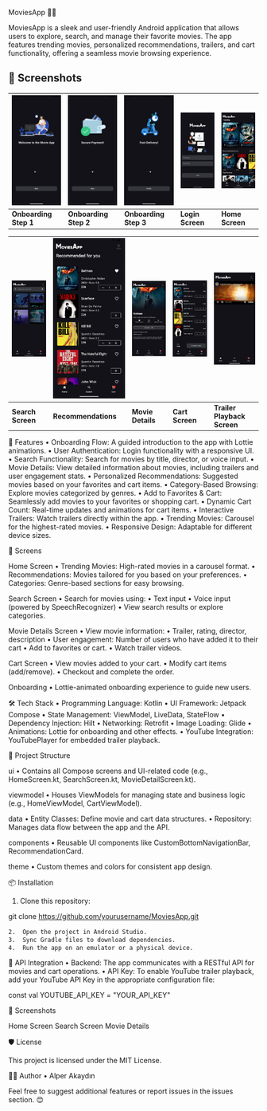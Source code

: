 MoviesApp 🎥📱

MoviesApp is a sleek and user-friendly Android application that allows users to explore, search, and manage their favorite movies. The app features trending movies, personalized recommendations, trailers, and cart functionality, offering a seamless movie browsing experience.

## 📸 Screenshots

| ![Onboarding 1](screenshots/onboarding_1.png) | ![Onboarding 2](screenshots/onboarding_2.png) | ![Onboarding 3](screenshots/onboarding_3.png) | ![Login](screenshots/login.png) | ![Home](screenshots/home.png) |
|----------------------------------------------|----------------------------------------------|----------------------------------------------|--------------------------------|-------------------------------|
| **Onboarding Step 1**                        | **Onboarding Step 2**                        | **Onboarding Step 3**                        | **Login Screen**              | **Home Screen**              |

| ![Search](screenshots/search.png)            | ![Recommendations](screenshots/recommendations.png) | ![Details](screenshots/detail.png) | ![Cart](screenshots/cart.png) | ![Trailer Watch](screenshots/trailer_watch.png) |
|----------------------------------------------|----------------------------------------------------|------------------------------------|-------------------------------|----------------------------------------------|
| **Search Screen**                            | **Recommendations**                                | **Movie Details**                 | **Cart Screen**              | **Trailer Playback Screen**                |

🚀 Features
•	Onboarding Flow: A guided introduction to the app with Lottie animations.
•	User Authentication: Login functionality with a responsive UI.
•	Search Functionality: Search for movies by title, director, or voice input.
•	Movie Details: View detailed information about movies, including trailers and user engagement stats.
•	Personalized Recommendations: Suggested movies based on your favorites and cart items.
•	Category-Based Browsing: Explore movies categorized by genres.
•	Add to Favorites & Cart: Seamlessly add movies to your favorites or shopping cart.
•	Dynamic Cart Count: Real-time updates and animations for cart items.
•	Interactive Trailers: Watch trailers directly within the app.
•	Trending Movies: Carousel for the highest-rated movies.
•	Responsive Design: Adaptable for different device sizes.

📱 Screens

Home Screen
•	Trending Movies: High-rated movies in a carousel format.
•	Recommendations: Movies tailored for you based on your preferences.
•	Categories: Genre-based sections for easy browsing.

Search Screen
•	Search for movies using:
•	Text input
•	Voice input (powered by SpeechRecognizer)
•	View search results or explore categories.

Movie Details Screen
•	View movie information:
•	Trailer, rating, director, description
•	User engagement: Number of users who have added it to their cart
•	Add to favorites or cart.
•	Watch trailer videos.

Cart Screen
•	View movies added to your cart.
•	Modify cart items (add/remove).
•	Checkout and complete the order.

Onboarding
•	Lottie-animated onboarding experience to guide new users.

🛠 Tech Stack
•	Programming Language: Kotlin
•	UI Framework: Jetpack Compose
•	State Management: ViewModel, LiveData, StateFlow
•	Dependency Injection: Hilt
•	Networking: Retrofit
•	Image Loading: Glide
•	Animations: Lottie for onboarding and other effects.
•	YouTube Integration: YouTubePlayer for embedded trailer playback.

📂 Project Structure

ui
•	Contains all Compose screens and UI-related code (e.g., HomeScreen.kt, SearchScreen.kt, MovieDetailScreen.kt).

viewmodel
•	Houses ViewModels for managing state and business logic (e.g., HomeViewModel, CartViewModel).

data
•	Entity Classes: Define movie and cart data structures.
•	Repository: Manages data flow between the app and the API.

components
•	Reusable UI components like CustomBottomNavigationBar, RecommendationCard.

theme
•	Custom themes and colors for consistent app design.

📦 Installation
1.	Clone this repository:

git clone https://github.com/yourusername/MoviesApp.git


	2.	Open the project in Android Studio.
	3.	Sync Gradle files to download dependencies.
	4.	Run the app on an emulator or a physical device.

🔑 API Integration
•	Backend: The app communicates with a RESTful API for movies and cart operations.
•	API Key: To enable YouTube trailer playback, add your YouTube API Key in the appropriate configuration file:

const val YOUTUBE_API_KEY = "YOUR_API_KEY"

📸 Screenshots

Home Screen	Search Screen	Movie Details


🛡 License

This project is licensed under the MIT License.

🧑‍💻 Author
•	Alper Akaydın

Feel free to suggest additional features or report issues in the issues section. 😊

